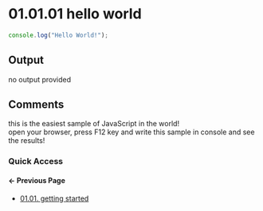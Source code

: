 # 01.01.01 hello world

```js
console.log("Hello World!");

```

## Output

no output provided

## Comments

this is the easiest sample of JavaScript in the world!  
open your browser, press F12 key and write this sample in console and see the results!

### Quick Access

#### &#8592; Previous Page

* [01.01. getting started](./../../01.the_basics/01.getting_started/00.README.md)
